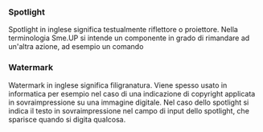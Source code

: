 ### **Spotlight**

Spotlight in inglese significa testualmente riflettore o proiettore. Nella terminologia Sme.UP si intende un componente in grado di rimandare ad un'altra azione, ad esempio un comando

### **Watermark**

Watermark in inglese significa filigranatura. Viene spesso usato in informatica per esempio nel caso di una indicazione di copyright applicata in sovraimpressione su una immagine digitale. Nel caso dello spotlight si indica il testo in sovraimpressione nel campo di input dello spotlight, che sparisce quando si digita qualcosa.
